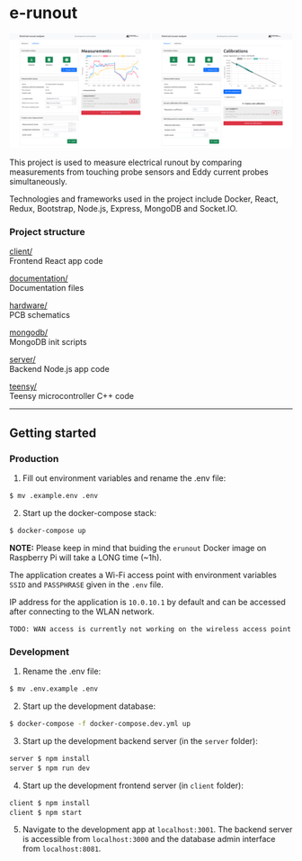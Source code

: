 # e-runout

![Screenshot of the app](documentation/img/measure-and-calibrate.png)

This project is used to measure electrical runout by comparing measurements from touching probe sensors and Eddy current probes simultaneously.

Technologies and frameworks used in the project include Docker, React, Redux, Bootstrap, Node.js, Express, MongoDB and Socket.IO.

### Project structure
[client/](client/)  
Frontend React app code

[documentation/](documentation/)  
Documentation files

[hardware/](hardware/)  
PCB schematics

[mongodb/](mongodb/)  
MongoDB init scripts

[server/](server/)  
Backend Node.js app code

[teensy/](teensy/)  
Teensy microcontroller C++ code

----
## Getting started


### Production

1. Fill out environment variables and rename the .env file:
```sh
$ mv .example.env .env
```

2. Start up the docker-compose stack:
```sh
$ docker-compose up
```

**NOTE:** Please keep in mind that buiding the `erunout` Docker image on Raspberry Pi will take a LONG time (~1h).

The application creates a Wi-Fi access point with environment variables `SSID` and `PASSPHRASE` given in the `.env` file.

IP address for the application is `10.0.10.1` by default and can be accessed after connecting to the WLAN network.

```
TODO: WAN access is currently not working on the wireless access point
```

### Development

1. Rename the .env file:
```sh
$ mv .env.example .env
```

2. Start up the development database:
```sh
$ docker-compose -f docker-compose.dev.yml up
```

3. Start up the development backend server (in the `server` folder):
```sh
server $ npm install
server $ npm run dev
```

4. Start up the development frontend server (in `client` folder):
```sh
client $ npm install
client $ npm start
```

5. Navigate to the development app at `localhost:3001`. The backend server is accessible from `localhost:3000` and the database admin interface from `localhost:8081`.
